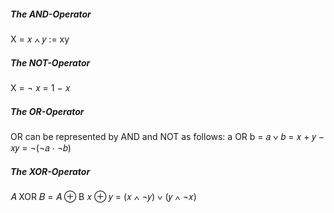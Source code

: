 ##### The AND-Operator
X = 𝑥 ∧ 𝑦 := xy

##### The NOT-Operator
X = ¬ 𝑥 = 1 − 𝑥

##### The OR-Operator
OR can be represented by AND and NOT as follows:
a OR b = 𝑎 ∨ 𝑏 = 𝑥 + 𝑦 − 𝑥𝑦 = ¬(¬𝑎 ⋅ ¬𝑏)

##### The XOR-Operator
𝐴 XOR 𝐵 = 𝐴 ⊕ B
𝑥 ⊕ 𝑦 = (𝑥 ∧ ¬𝑦) ∨ (𝑦 ∧ ¬𝑥)
